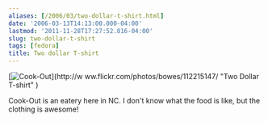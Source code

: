 ```yaml
---
aliases: [/2006/03/two-dollar-t-shirt.html]
date: '2006-03-13T14:13:00.000-04:00'
lastmod: '2011-11-28T17:27:52.816-04:00'
slug: two-dollar-t-shirt
tags: [fedora]
title: Two dollar T-shirt
---
```


[![Cook-Out](http://static.flickr.com/46/112215147_c09fc4bb62_m.jpg)](http://w
ww.flickr.com/photos/bowes/112215147/ "Two Dollar T-shirt" )  
  

  
Cook-Out is an eatery here in NC. I don't know what the food is like, but the
clothing is awesome!

